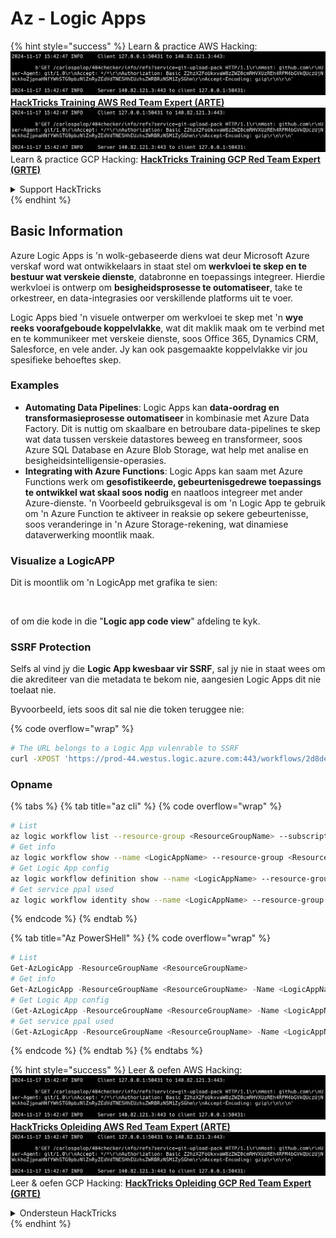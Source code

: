 # Az - Logic Apps

{% hint style="success" %}
Learn & practice AWS Hacking:<img src="../../../.gitbook/assets/image (1).png" alt="" data-size="line">[**HackTricks Training AWS Red Team Expert (ARTE)**](https://training.hacktricks.xyz/courses/arte)<img src="../../../.gitbook/assets/image (1).png" alt="" data-size="line">\
Learn & practice GCP Hacking: <img src="../../../.gitbook/assets/image (2).png" alt="" data-size="line">[**HackTricks Training GCP Red Team Expert (GRTE)**<img src="../../../.gitbook/assets/image (2).png" alt="" data-size="line">](https://training.hacktricks.xyz/courses/grte)

<details>

<summary>Support HackTricks</summary>

* Check the [**subscription plans**](https://github.com/sponsors/carlospolop)!
* **Join the** 💬 [**Discord group**](https://discord.gg/hRep4RUj7f) or the [**telegram group**](https://t.me/peass) or **follow** us on **Twitter** 🐦 [**@hacktricks\_live**](https://twitter.com/hacktricks\_live)**.**
* **Share hacking tricks by submitting PRs to the** [**HackTricks**](https://github.com/carlospolop/hacktricks) and [**HackTricks Cloud**](https://github.com/carlospolop/hacktricks-cloud) github repos.

</details>
{% endhint %}

## Basic Information

Azure Logic Apps is 'n wolk-gebaseerde diens wat deur Microsoft Azure verskaf word wat ontwikkelaars in staat stel om **werkvloei te skep en te bestuur wat verskeie dienste**, databronne en toepassings integreer. Hierdie werkvloei is ontwerp om **besigheidsprosesse te outomatiseer**, take te orkestreer, en data-integrasies oor verskillende platforms uit te voer.

Logic Apps bied 'n visuele ontwerper om werkvloei te skep met 'n **wye reeks voorafgeboude koppelvlakke**, wat dit maklik maak om te verbind met en te kommunikeer met verskeie dienste, soos Office 365, Dynamics CRM, Salesforce, en vele ander. Jy kan ook pasgemaakte koppelvlakke vir jou spesifieke behoeftes skep.

### Examples

* **Automating Data Pipelines**: Logic Apps kan **data-oordrag en transformasieprosesse outomatiseer** in kombinasie met Azure Data Factory. Dit is nuttig om skaalbare en betroubare data-pipelines te skep wat data tussen verskeie datastores beweeg en transformeer, soos Azure SQL Database en Azure Blob Storage, wat help met analise en besigheidsintelligensie-operasies.
* **Integrating with Azure Functions**: Logic Apps kan saam met Azure Functions werk om **gesofistikeerde, gebeurtenisgedrewe toepassings te ontwikkel wat skaal soos nodig** en naatloos integreer met ander Azure-dienste. 'n Voorbeeld gebruiksgeval is om 'n Logic App te gebruik om 'n Azure Function te aktiveer in reaksie op sekere gebeurtenisse, soos veranderinge in 'n Azure Storage-rekening, wat dinamiese dataverwerking moontlik maak.

### Visualize a LogicAPP

Dit is moontlik om 'n LogicApp met grafika te sien:

<figure><img src="../../../.gitbook/assets/image (197).png" alt=""><figcaption></figcaption></figure>

of om die kode in die "**Logic app code view**" afdeling te kyk.

### SSRF Protection

Selfs al vind jy die **Logic App kwesbaar vir SSRF**, sal jy nie in staat wees om die akrediteer van die metadata te bekom nie, aangesien Logic Apps dit nie toelaat nie.

Byvoorbeeld, iets soos dit sal nie die token teruggee nie:

{% code overflow="wrap" %}
```bash
# The URL belongs to a Logic App vulenrable to SSRF
curl -XPOST 'https://prod-44.westus.logic.azure.com:443/workflows/2d8de4be6e974123adf0b98159966644/triggers/manual/paths/invoke?api-version=2016-10-01&sp=%2Ftriggers%2Fmanual%2Frun&sv=1.0&sig=_8_oqqsCXc0u2c7hNjtSZmT0uM4Xi3hktw6Uze0O34s' -d '{"url": "http://169.254.169.254/metadata/identity/oauth2/token?api-version=2018-02-01&resource=https://management.azure.com/"}' -H "Content-type: application/json" -v
```
### Opname

{% tabs %}
{% tab title="az cli" %}
{% code overflow="wrap" %}
```bash
# List
az logic workflow list --resource-group <ResourceGroupName> --subscription <SubscriptionID> --output table
# Get info
az logic workflow show --name <LogicAppName> --resource-group <ResourceGroupName> --subscription <SubscriptionID>
# Get Logic App config
az logic workflow definition show --name <LogicAppName> --resource-group <ResourceGroupName> --subscription <SubscriptionID>
# Get service ppal used
az logic workflow identity show --name <LogicAppName> --resource-group <ResourceGroupName> --subscription <SubscriptionID>
```
{% endcode %}
{% endtab %}

{% tab title="Az PowerSHell" %}
{% code overflow="wrap" %}
```powershell
# List
Get-AzLogicApp -ResourceGroupName <ResourceGroupName>
# Get info
Get-AzLogicApp -ResourceGroupName <ResourceGroupName> -Name <LogicAppName>
# Get Logic App config
(Get-AzLogicApp -ResourceGroupName <ResourceGroupName> -Name <LogicAppName>).Definition | ConvertTo-Json
# Get service ppal used
(Get-AzLogicApp -ResourceGroupName <ResourceGroupName> -Name <LogicAppName>).Identity
```
{% endcode %}
{% endtab %}
{% endtabs %}

{% hint style="success" %}
Leer & oefen AWS Hacking:<img src="../../../.gitbook/assets/image (1).png" alt="" data-size="line">[**HackTricks Opleiding AWS Red Team Expert (ARTE)**](https://training.hacktricks.xyz/courses/arte)<img src="../../../.gitbook/assets/image (1).png" alt="" data-size="line">\
Leer & oefen GCP Hacking: <img src="../../../.gitbook/assets/image (2).png" alt="" data-size="line">[**HackTricks Opleiding GCP Red Team Expert (GRTE)**<img src="../../../.gitbook/assets/image (2).png" alt="" data-size="line">](https://training.hacktricks.xyz/courses/grte)

<details>

<summary>Ondersteun HackTricks</summary>

* Kyk na die [**subskripsie planne**](https://github.com/sponsors/carlospolop)!
* **Sluit aan by die** 💬 [**Discord groep**](https://discord.gg/hRep4RUj7f) of die [**telegram groep**](https://t.me/peass) of **volg** ons op **Twitter** 🐦 [**@hacktricks\_live**](https://twitter.com/hacktricks\_live)**.**
* **Deel hacking truuks deur PRs in te dien na die** [**HackTricks**](https://github.com/carlospolop/hacktricks) en [**HackTricks Cloud**](https://github.com/carlospolop/hacktricks-cloud) github repos.

</details>
{% endhint %}
